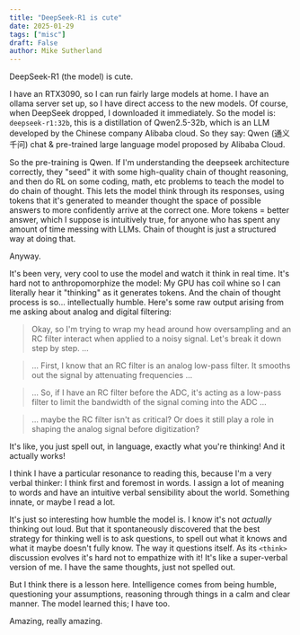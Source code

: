 ```yaml
---
title: "DeepSeek-R1 is cute"
date: 2025-01-29
tags: ["misc"]
draft: False
author: Mike Sutherland
---
```


DeepSeek-R1 (the model) is cute.

I have an RTX3090, so I can run fairly large models at home. I have an ollama server set up, so I have direct access to the new models. Of course, when DeepSeek dropped, I downloaded it immediately. So the model is: `deepseek-r1:32b`, this is a distillation of Qwen2.5-32b, which is an LLM developed by the Chinese company Alibaba cloud. So they say: Qwen (通义千问) chat & pre-trained large language model proposed by Alibaba Cloud.

So the pre-training is Qwen. If I'm understanding the deepseek architecture correctly, they "seed" it with some high-quality chain of thought reasoning, and then do RL on some coding, math, etc problems to teach the model to do chain of thought. This lets the model think through its responses, using tokens that it's generated to meander thought the space of possible answers to more confidently arrive at the correct one. More tokens = better answer, which I suppose is intuitively true, for anyone who has spent any amount of time messing with LLMs. Chain of thought is just a structured way at doing that.

Anyway.

It's been very, very cool to use the model and watch it think in real time. It's hard not to anthropomorphize the model: My GPU has coil whine so I can literally hear it "thinking" as it generates tokens. And the chain of thought process is so... intellectually humble. Here's some raw output arising from me asking about analog and digital filtering:

> <think>
> Okay, so I'm trying to wrap my head around how oversampling and an RC filter interact when applied to a noisy signal. Let's break it down step by step. ...

> ... First, I know that an RC filter is an analog low-pass filter. It smooths out the signal by attenuating frequencies ...

> ... So, if I have an RC filter before the ADC, it's acting as a low-pass filter to limit the bandwidth of the signal coming into the ADC ...

> ... maybe the RC filter isn't as critical? Or does it still play a role in shaping the analog signal before digitization?

It's like, you just spell out, in language, exactly what you're thinking! And it actually works!

I think I have a particular resonance to reading this, because I'm a very verbal thinker: I think first and foremost in words. I assign a lot of meaning to words and have an intuitive verbal sensibility about the world. Something innate, or maybe I read a lot.

It's just so interesting how humble the model is. I know it's not _actually_ thinking out loud. But that it spontaneously discovered that the best strategy for thinking well is to ask questions, to spell out what it knows and what it maybe doesn't fully know. The way it questions itself. As its `<think>` discussion evolves it's hard not to empathize with it! It's like a super-verbal version of me. I have the same thoughts, just not spelled out.

But I think there is a lesson here. Intelligence comes from being humble, questioning your assumptions, reasoning through things in a calm and clear manner. The model learned this; I have too.

Amazing, really amazing.
